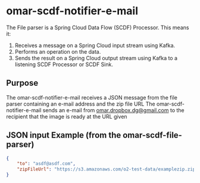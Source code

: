 #  omar-scdf-notifier-e-mail
The File parser is a Spring Cloud Data Flow (SCDF) Processor.
This means it:
1. Receives a message on a Spring Cloud input stream using Kafka.
2. Performs an operation on the data.
3. Sends the result on a Spring Cloud output stream using Kafka to a listening SCDF Processor or SCDF Sink.

## Purpose
The omar-scdf-notifier-e-mail receives a JSON message from the file parser containing an e-mail address and the zip file URL 
The omar-scdf-notifier-e-mail sends an e-mail from omar.dropbox.dg@gmail.com to the recipient that the image is ready at the URL given


## JSON input Example (from the omar-scdf-file-parser)
```json
{
    "to": "asdf@asdf.com",
    "zipFileUrl": "https://s3.amazonaws.com/o2-test-data/examplezip.zip"
}
```
